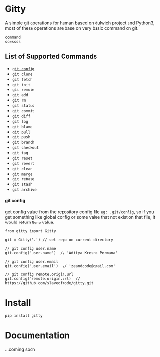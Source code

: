 # Gitty
A simple git operations for human based on dulwich project and Python3, most of these operations are base on very basic command on git. 

    command
    sc=ssss

## List of Supported Commands
- [`git config`](https://github.com/slaveofcode/gitty#git-config)
- `git clone`
- `git fetch`
- `git init`
- `git remote`
- `git add`
- `git rm`
- `git status`
- `git commit`
- `git diff`
- `git log`
- `git blame`
- `git pull`
- `git push`
- `git branch`
- `git checkout`
- `git tag`
- `git reset`
- `git revert`
- `git clean`
- `git merge`
- `git rebase`
- `git stash`
- `git archive`

#### git config

get config value from the repository config file `eg: .git/config`, so if you get something like global config or some value that not exist on that file, it would return `None` value.

    from gitty import Gitty

    git = Gitty('.') // set repo on current directory 

    // git config user.name
    git.config('user.name')  // 'Aditya Kresna Permana'

    // git config user.email
    git.config('user.email')  // 'zeandcode@gmail.com'

    // git config remote.origin.url
    git.config('remote.origin.url)  // https://github.com/slaveofcode/gitty.git




# Install
    pip install gitty

# Documentation
...coming soon
